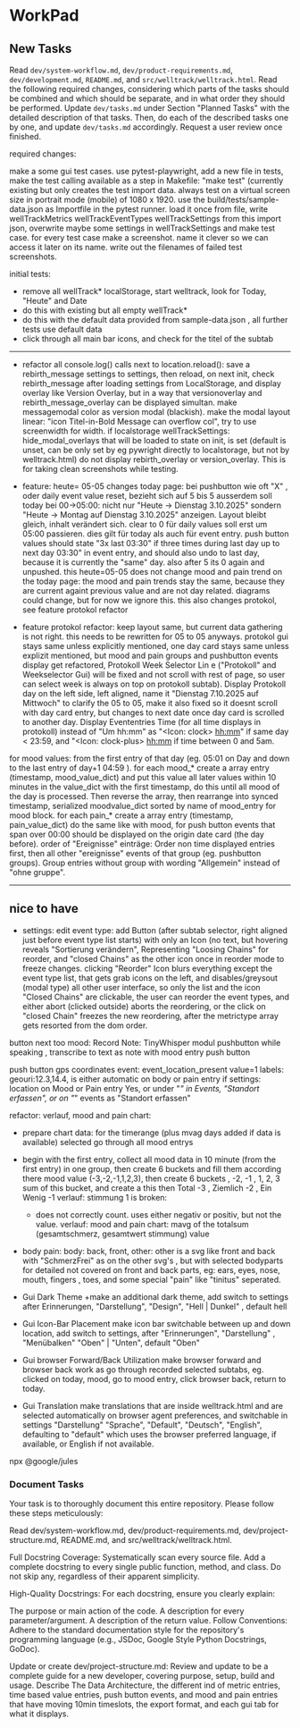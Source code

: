 # WorkPad

## New Tasks

Read `dev/system-workflow.md`, `dev/product-requirements.md`, `dev/development.md`,  `README.md`, and `src/welltrack/welltrack.html`.
Read the following required changes, considering which parts of the tasks should be combined and which should be separate, and in what order they should be performed.
Update `dev/tasks.md` under Section "Planned Tasks" with the detailed description of that tasks.
Then, do each of the described tasks one by one, and update `dev/tasks.md` accordingly.
Request a user review once finished.

required changes:

make a some gui test cases. use pytest-playwright, add a new file in tests, make the test calling available as a step in Makefile: "make test" (currently existing but only creates the test import data. always test on a virtual screen size in portrait mode (mobile) of 1080 x 1920. use the build/tests/sample-data.json as Importfile in the pytest runner. load it once from file, write wellTrackMetrics wellTrackEventTypes wellTrackSettings from this import json, overwrite maybe some settings in wellTrackSettings and make test case. for every test case make a screenshot. name it clever so we can access it later on its name. write out the filenames of failed test screenshots.

initial tests:

- remove all wellTrack* localStorage, start welltrack, look for Today, "Heute" and Date
- do this with existing but all empty wellTrack*
- do this with the default data provided from sample-data.json , all further tests use default data
- click through all main bar icons, and check for the titel of the subtab


---

- refactor all console.log() calls next to location.reload(): save a rebirth_message settings to settings, then reload, on next init, check rebirth_message after loading settings from LocalStorage, and display overlay like Version Overlay, but in a way that versionoverlay and rebirth_message_overlay can be displayed simultan. make messagemodal color as version modal (blackish). make the modal layout linear: "icon Titel-in-Bold Message can overflow col", try to use screenwidth for width. if localstorage wellTrackSettings: hide_modal_overlays that will be loaded to state on init, is set (default is unset, can be only set by eg pywright directly to localstorage, but not by welltrack.html) do not display rebirth_overlay or version_overlay. This is for taking clean screenshots while testing.


- feature: heute= 05-05
changes today page: bei pushbutton wie oft "X" , oder daily event value reset, bezieht sich auf 5 bis 5
ausserdem soll today bei 00->05:00: nicht nur "Heute -> Dienstag 3.10.2025" sondern "Heute -> Montag auf Dienstag 3.10.2025" anzeigen. Layout bleibt gleich, inhalt verändert sich. clear to 0 für daily values soll erst um 05:00 passieren. dies gilt für today als auch für event entry. push button values should state "3x last 03:30" if three times during last day up to next day 03:30" in event entry, and should also undo to last day, because it is currently the "same" day.  also after 5 its 0 again and unpushed. this heute=05-05 does not change mood and pain trend on the today page: the mood and pain trends stay the same, because they are current againt previous value and are not day related. diagrams could change, but for now we ignore this. this also changes protokol, see feature protokol refactor


- feature protokol refactor: keep layout same, but current data gathering is not right. this needs to be rewritten for 05 to 05 anyways.
protokol gui stays same unless explicitly mentioned, one day card stays same unless explizit mentioned, but mood and pain groups and pushbutton events display get refactored,
Protokoll Week Selector Lin e ("Protokoll" and Weekselector Gui) will be fixed and not scroll with rest of page, so user can select week is always on top on protokoll subtab).
Display Protokoll day on the left side, left aligned, name it "Dienstag 7.10.2025 auf Mittwoch" to clarify the 05 to 05, make it also fixed so it doesnt scroll with day card entry, but changes to next date once day card is scrolled to another day.
Display Evententries Time (for all time displays in protokoll) instead of "Um hh:mm" as "<Icon: clock> <hh:mm>" if same day < 23:59, and "<Icon: clock-plus> <hh:mm> if time between 0 and 5am.

for mood values: from the first entry of that day (eg. 05:01 on Day and down to the last entry of day+1 04:59 ).
for each mood_* create a array entry (timestamp, mood_value_dict) and put this value all later values within 10 minutes in the value_dict with the first timestamp, do this until all mood of the day is processed. Then reverse the array, then rearrange into synced timestamp, serialized moodvalue_dict sorted by name of mood_entry for mood block.
for each pain_* create a array entry (timestamp, pain_value_dict) do the same like with mood,
for push button events that span over 00:00 should be displayed on the origin date card (the day before).
order of "Ereignisse" einträge: Order non time displayed entries first, then all other "ereignisse" events of that group (eg. pushbutton groups).
Group entries without group with wording "Allgemein" instead of "ohne gruppe".

---



## nice to have

- settings: edit event type: add Button (after subtab selector, right aligned just before event type list starts) with only an Icon (no text, but hovering reveals "Sortierung verändern", Representing "Loosing Chains" for reorder, and "closed Chains" as the other icon once in reorder mode to freeze changes. clicking "Reorder" Icon blurs everything except the event type list, that gets grab icons on the left, and disables/greysout (modal type) all other user interface, so only the list and the icon "Closed Chains" are clickable, the user can reorder the event types, and either abort (clicked outside) aborts the reordering, or the click on "closed Chain" freezes the new reordering, after the metrictype array gets resorted from the dom order.

button next too mood: Record Note: TinyWhisper modul pushbutton while speaking , transcribe to text as note with mood entry
push button

push button gps coordinates event: event_location_present value=1 labels: geouri:12.3,14.4, is either automatic on body or pain entry if settings: location on Mood or Pain entry Yes, or under "*" in Events, "Standort erfassen", or on "*" events as "Standort erfassen"

refactor: verlauf, mood and pain chart:
+ prepare chart data: for the timerange (plus mvag days added if data is available) selected go through all mood entrys
+ begin with the first entry, collect all mood data in 10 minute (from the first entry) in one group,
then create 6 buckets and fill them according there mood value (-3,-2,-1,1,2,3),
 then create 6 buckets , -2, -1 , 1, 2, 3 sum of this bucket, and create a this then
Total -3 , Ziemlich -2 , Ein Wenig -1
verlauf: stimmung 1 is broken:
    + does not correctly count. uses either negativ or positiv, but not the value.
verlauf: mood and pain chart: mavg of the totalsum (gesamtschmerz, gesamtwert stimmung) value


+ body pain: body: back, front, other: other is a svg like front and back with "SchmerzFrei" as on the other svg's , but with selected bodyparts
  for detailed not covered on front and back parts, eg: ears, eyes, nose, mouth, fingers , toes, and some special "pain" like "tinitus" seperated.


+ Gui Dark Theme
    +make an additional dark theme, add switch to settings after Erinnerungen, "Darstellung", "Design", "Hell | Dunkel" , default hell

+ Gui Icon-Bar Placement
    make icon bar switchable between up and down location, add switch to settings, after "Erinnerungen", "Darstellung" , "Menübalken" "Oben" | "Unten", default "Oben"

+ Gui browser Forward/Back Utilization
    make browser forward and browser back work as go through recorded selected subtabs, eg. clicked on today, mood, go to mood entry, click browser back, return to today.

+ Gui Translation
    make translations that are inside welltrack.html and are selected automatically on browser agent preferences, and switchable in settings "Darstellung" "Sprache", "Default", "Deutsch", "English", defaulting to "default" which uses the browser preferred language, if available, or English if not available.


npx @google/jules


### Document Tasks

Your task is to thoroughly document this entire repository. Please follow these steps meticulously:

Read dev/system-workflow.md, dev/product-requirements.md, dev/project-structure.md, README.md, and src/welltrack/welltrack.html.

Full Docstring Coverage: Systematically scan every source file. Add a complete docstring to every single public function, method, and class. Do not skip any, regardless of their apparent simplicity.

High-Quality Docstrings: For each docstring, ensure you clearly explain:

The purpose or main action of the code.
A description for every parameter/argument.
A description of the return value.
Follow Conventions: Adhere to the standard documentation style for the repository's programming language (e.g., JSDoc, Google Style Python Docstrings, GoDoc).

Update or create dev/project-structure.md: Review and update to be a complete guide for a new developer, covering purpose, setup, build and usage. Describe The Data Architecture, the different ind of metric entries, time based value entries, push button events, and mood and pain entries that have moving 10min timeslots, the export format, and each gui tab for what it displays.
